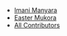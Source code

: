 - [Imani Manyara](https://github.com/imanimanyara)
- [Easter Mukora](https://github.com/eastermukora)
- [All Contributors](../../contributors)

